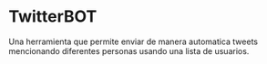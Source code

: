 # TwitterBOT
Una herramienta que permite enviar de manera automatica tweets mencionando diferentes personas usando una lista de usuarios.

